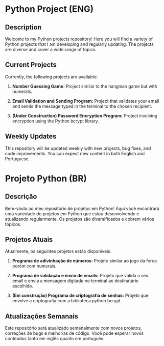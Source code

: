 # Python Project (ENG)

## Description

Welcome to my Python projects repository! Here you will find a variety of Python projects that I am developing and regularly updating. The projects are diverse and cover a wide range of topics.

## Current Projects

Currently, the following projects are available:

1. **Number Guessing Game:** Project similar to the hangman game but with numerals.

2. **Email Validation and Sending Program:** Project that validates your email and sends the message typed in the terminal to the chosen recipient.

3. **(Under Construction) Password Encryption Program:** Project involving encryption using the Python bcrypt library.

## Weekly Updates

This repository will be updated weekly with new projects, bug fixes, and code improvements. You can expect new content in both English and Portuguese.




# Projeto Python (BR)

## Descrição

Bem-vindo ao meu repositório de projetos em Python! Aqui você encontrará uma variedade de projetos em Python que estou desenvolvendo e atualizando regularmente. Os projetos são diversificados e cobrem vários tópicos.

## Projetos Atuais

Atualmente, os seguintes projetos estão disponíveis:

1. **Programa de adivinhação de números:** Projeto similar ao jogo da forca porém com numerais.

2. **Programa de validação e envio de emails:** Projeto que valida o seu email e envia a mensagem digitada no terminal ao destinatário escolhido.

3. **(Em construção) Programa de criptografia de senhas:** Projeto que envolve a criptografia com a biblioteca python bcrypt.

## Atualizações Semanais

Este repositório será atualizado semanalmente com novos projetos, correções de bugs e melhorias de código. Você pode esperar novos conteúdos tanto em inglês quanto em português.
